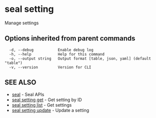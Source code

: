 # seal setting

Manage settings

## Options inherited from parent commands

```
  -d, --debug           Enable debug log
  -h, --help            Help for this command
  -o, --output string   Output format [table, json, yaml] (default "table")
  -v, --version         Version for CLI
```

## SEE ALSO

* [seal](../seal)	 - Seal APIs
* [seal setting get](seal_setting_get)	 - Get setting by ID
* [seal setting list](seal_setting_list)	 - Get settings
* [seal setting update](seal_setting_update)	 - Update a setting

